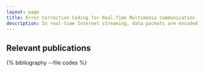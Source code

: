 ```yaml
---
layout: page
title: Error Correction Coding for Real-Time Multimedia Communication 
description: In real-time Internet streaming, data packets are encoded with error correction to protect against transmission failures as they flow through nodes in a network. This research introduces a series of error correction coding algorithms for real-time multimedia that ensures the data is resilient to the types of error patterns typically found in Internet streaming. I am no longer active in this area.
---
```





<div class="publications">

<h2 class="year">Relevant publications</h2>
{% bibliography --file codes %}

</div>






